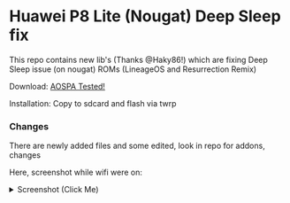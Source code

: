 # Huawei P8 Lite (Nougat) Deep Sleep fix

This repo contains new lib's (Thanks @Haky86!) which are fixing Deep Sleep issue (on nougat) 
ROMs (LineageOS and Resurrection Remix)

Download: [AOSPA Tested!](https://github.com/K4CZP3R/p8lite-deepsleep/releases)  

Installation: Copy to sdcard and flash via twrp

### Changes

There are newly added files and some edited, look in repo for addons, changes

Here, screenshot while wifi were on:

<details> 
  <summary>Screenshot (Click Me)</summary>
   <p> 
	KernelAuditor - https://raw.githubusercontent.com/K4CZP3R/p8lite-deepsleepfix/master/screenshot.png
	</p>
</details>